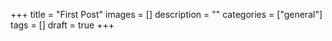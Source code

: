 +++
title = "First Post"
images = []
description = ""
categories = ["general"]
tags = []
draft = true
+++

